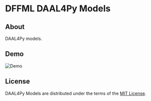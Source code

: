 # DFFML DAAL4Py Models

## About

DAAL4Py models.

## Demo

![Demo](https://github.com/dffml/dffml/raw/main/docs/images/model_demo.gif)

## License

DAAL4Py Models are distributed under the terms of the
[MIT License](LICENSE).
